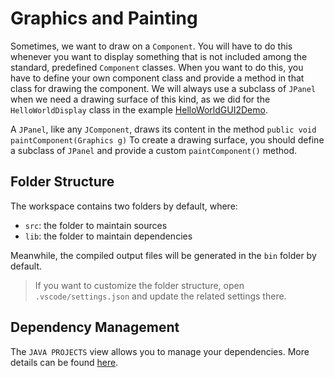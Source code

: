 # Graphics and Painting

Sometimes, we want to draw on a `Component`. You will have to do this whenever you want to display something that is not included among the standard, predefined `Component` classes. When you want to do this, you have to define your own component class and provide a method in that class for drawing the component. We will always use a subclass of `JPanel` when we need a drawing surface of this kind, as we did for the `HelloWorldDisplay` class in the example [HelloWorldGUI2Demo]((https://github.com/pt-ipv-estgl-lab/HhelloWorldGUI2Demo)). 

A `JPanel`, like any `JComponent`, draws its content in the method
    `public void paintComponent(Graphics g)`
To create a drawing surface, you should define a subclass of `JPanel` and provide a custom `paintComponent()` method.

## Folder Structure

The workspace contains two folders by default, where:

- `src`: the folder to maintain sources
- `lib`: the folder to maintain dependencies

Meanwhile, the compiled output files will be generated in the `bin` folder by default.

> If you want to customize the folder structure, open `.vscode/settings.json` and update the related settings there.

## Dependency Management

The `JAVA PROJECTS` view allows you to manage your dependencies. More details can be found [here](https://github.com/microsoft/vscode-java-dependency#manage-dependencies).
